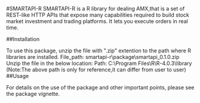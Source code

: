 #SMARTAPI-R
SMARTAPI-R is a R library for dealing AMX,that is a set of REST-like HTTP APIs that expose many capabilities required to build stock market investment and trading platforms. It lets you execute orders in real time.

##Installation

To use this package, unzip the file with ".zip" extention to the path where R libraries are installed.
File_path: smartapi-r\package\smartapi_0.1.0.zip
Unzip the file in the below location:
Path: C:\Program Files\R\R-4.0.3\library 
(Note:The above path is only for reference,it can differ from user to user)
##Usage

For details on the use of the package and other important points, please see the package vignette.
